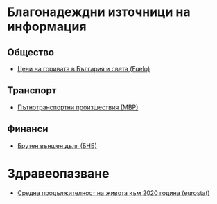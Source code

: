 # Благонадеждни източници на информация

## Общество
* [Цени на горивата в България и света (Fuelo)](https://bg.fuelo.net/world/prices)

## Транспорт
* [Пътнотранспортни произшествия (МВР)](https://mvr.bg/opp/%D0%BF%D0%BE%D0%BB%D0%B5%D0%B7%D0%BD%D0%B0-%D0%B8%D0%BD%D1%84%D0%BE%D1%80%D0%BC%D0%B0%D1%86%D0%B8%D1%8F1/%D0%B1%D0%B5%D0%B7%D0%BE%D0%BF%D0%B0%D1%81%D0%BD%D0%BE%D1%81%D1%82-%D0%BD%D0%B0-%D0%BF%D1%8A%D1%82%D1%8F/%D1%81%D1%82%D0%B0%D1%82%D0%B8%D1%81%D1%82%D0%B8%D0%BA%D0%B0/%D0%BE%D0%B1%D1%89%D0%B0-%D1%81%D1%82%D0%B0%D1%82%D0%B8%D1%81%D1%82%D0%B8%D0%BA%D0%B0)

## Финанси
* [Брутен външен дълг (БНБ)](https://www.bnb.bg/Statistics/StExternalSector/StGrossExternalDebt/index.htm)

# Здравеопазване
* [Средна продължителност на живота към 2020 година (eurostat)](https://ec.europa.eu/eurostat/web/products-eurostat-news/-/ddn-20221118-1)
